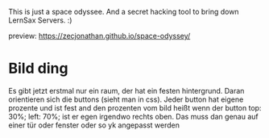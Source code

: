 This is just a space odyssee. And a secret hacking tool to bring down LernSax Servers. :) 

preview: https://zecjonathan.github.io/space-odyssey/

# Bild ding
Es gibt jetzt erstmal nur ein raum, der hat ein festen hintergrund. Daran orientieren sich die buttons (sieht man in css). Jeder button hat eigene prozente und ist fest and den prozenten vom bild heißt wenn der button top: 30%; left: 70%; ist er egen irgendwo rechts oben. Das muss dan genau auf einer tür oder fenster oder so yk angepasst werden

